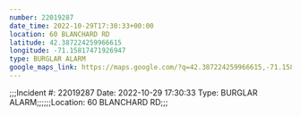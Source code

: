 ```yaml
---
number: 22019287
date_time: 2022-10-29T17:30:33+00:00
location: 60 BLANCHARD RD
latitude: 42.387224259966615
longitude: -71.15817471926947
type: BURGLAR ALARM
google_maps_link: https://maps.google.com/?q=42.387224259966615,-71.15817471926947
---
```


;;;Incident #: 22019287  Date: 2022-10-29 17:30:33   Type: BURGLAR ALARM;;;;;;Location: 60 BLANCHARD RD;;;
